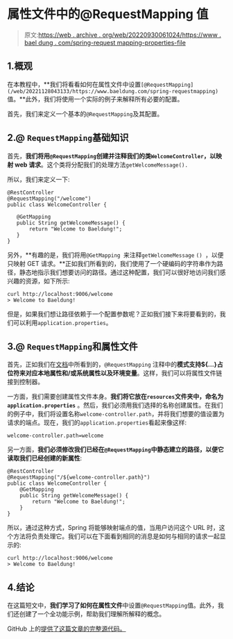 # 属性文件中的@RequestMapping 值

> 原文:[https://web . archive . org/web/20220930061024/https://www . bael dung . com/spring-request mapping-properties-file](https://web.archive.org/web/20220930061024/https://www.baeldung.com/spring-requestmapping-properties-file)

## 1.概观

在本教程中，**我们将看看如何在属性文件中设置`[@RequestMapping](/web/20221128043133/https://www.baeldung.com/spring-requestmapping)`值。**此外，我们将使用一个实际的例子来解释所有必要的配置。

首先，我们来定义一个基本的`@RequestMapping`及其配置。

## 2.@ `RequestMapping`基础知识

首先，**我们将用`@RequestMapping`创建并注释我们的类`WelcomeController`，以映射 web 请求**。这个类将分配我们的处理方法`getWelcomeMessage().`

所以，我们来定义一下:

```
@RestController
@RequestMapping("/welcome")
public class WelcomeController {

   @GetMapping
   public String getWelcomeMessage() {
       return "Welcome to Baeldung!";
   }
}
```

另外，**有趣的是，我们将用`@GetMapping `来注释`getWelcomeMessage` `() `，以便只映射 GET 请求。**正如我们所看到的，我们使用了一个硬编码的字符串作为路径，静态地指示我们想要访问的路径。通过这种配置，我们可以很好地访问我们感兴趣的资源，如下所示:

```
curl http://localhost:9006/welcome
> Welcome to Baeldung!
```

但是，如果我们想让路径依赖于一个配置参数呢？正如我们接下来将要看到的，我们可以利用`application.properties`。

## 3.@ `RequestMapping`和属性文件

首先，正如我们在[文档](https://web.archive.org/web/20221128043133/https://docs.spring.io/spring-framework/docs/3.2.16.RELEASE/spring-framework-reference/html/mvc.html)中所看到的，`@RequestMapping` 注释中的**模式支持${…}占位符来对应本地属性和/或系统属性以及环境变量**。这样，我们可以将属性文件链接到控制器。

一方面，我们需要创建属性文件本身。**我们将它放在`resources`文件夹中，命名为`application.properties`** 。然后，我们必须用我们选择的名称创建属性。在我们的例子中，我们将设置名称`welcome-controller.path`，并将我们想要的值设置为请求的端点。现在，我们的`application.properties`看起来像这样:

```
welcome-controller.path=welcome
```

另一方面，**我们必须修改我们已经在`@RequestMapping`中静态建立的路径，以便它读取我们已经创建的新属性**:

```
@RestController
@RequestMapping("/${welcome-controller.path}")
public class WelcomeController {
    @GetMapping
    public String getWelcomeMessage() {
        return "Welcome to Baeldung!";
    }
}
```

所以，通过这种方式，Spring 将能够映射端点的值，当用户访问这个 URL 时，这个方法将负责处理它。我们可以在下面看到相同的消息是如何与相同的请求一起显示的:

```
curl http://localhost:9006/welcome 
> Welcome to Baeldung!
```

## 4.结论

在这篇短文中，**我们学习了如何在属性文件**中设置`@RequestMapping`值。此外，我们还创建了一个全功能示例，帮助我们理解所解释的概念。

GitHub 上的[提供了这篇文章的完整源代码。](https://web.archive.org/web/20221128043133/https://github.com/eugenp/tutorials/tree/master/spring-web-modules/spring-mvc-basics-5)